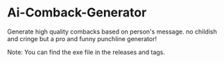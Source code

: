 # Ai-Comback-Generator
Generate high quality combacks based on person's message. no childish and cringe but a pro and funny punchline generator!

Note: You can find the exe file in the releases and tags.
